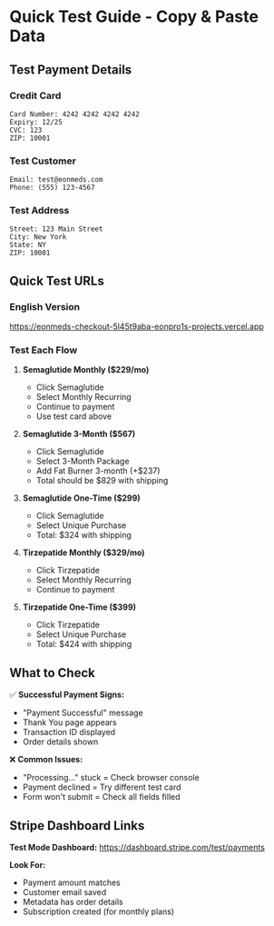 # Quick Test Guide - Copy & Paste Data

## Test Payment Details

### Credit Card

```
Card Number: 4242 4242 4242 4242
Expiry: 12/25
CVC: 123
ZIP: 10001
```

### Test Customer

```
Email: test@eonmeds.com
Phone: (555) 123-4567
```

### Test Address

```
Street: 123 Main Street
City: New York
State: NY
ZIP: 10001
```

## Quick Test URLs

### English Version
<https://eonmeds-checkout-5l45t9aba-eonpro1s-projects.vercel.app>

### Test Each Flow

1. **Semaglutide Monthly ($229/mo)**
   - Click Semaglutide
   - Select Monthly Recurring
   - Continue to payment
   - Use test card above

2. **Semaglutide 3-Month ($567)**
   - Click Semaglutide  
   - Select 3-Month Package
   - Add Fat Burner 3-month (+$237)
   - Total should be $829 with shipping

3. **Semaglutide One-Time ($299)**
   - Click Semaglutide
   - Select Unique Purchase
   - Total: $324 with shipping

4. **Tirzepatide Monthly ($329/mo)**
   - Click Tirzepatide
   - Select Monthly Recurring
   - Continue to payment

5. **Tirzepatide One-Time ($399)**
   - Click Tirzepatide
   - Select Unique Purchase  
   - Total: $424 with shipping

## What to Check

✅ **Successful Payment Signs:**

- "Payment Successful" message
- Thank You page appears
- Transaction ID displayed
- Order details shown

❌ **Common Issues:**

- "Processing..." stuck = Check browser console
- Payment declined = Try different test card
- Form won't submit = Check all fields filled

## Stripe Dashboard Links

**Test Mode Dashboard:**
<https://dashboard.stripe.com/test/payments>

**Look For:**

- Payment amount matches
- Customer email saved
- Metadata has order details
- Subscription created (for monthly plans)
